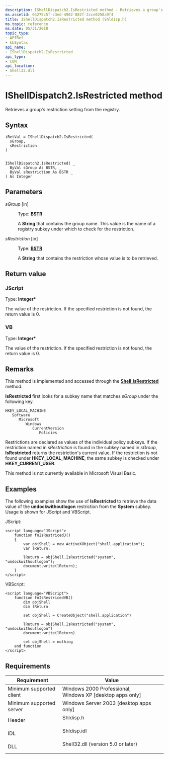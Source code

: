 ```yaml
---
description: IShellDispatch2.IsRestricted method - Retrieves a group's restriction setting from the registry.
ms.assetid: 04275c5f-c3ed-4962-882f-2cce0258a9f4
title: IShellDispatch2.IsRestricted method (Shldisp.h)
ms.topic: reference
ms.date: 05/31/2018
topic_type: 
- APIRef
- kbSyntax
api_name: 
- IShellDispatch2.IsRestricted
api_type: 
- COM
api_location: 
- Shell32.dll
---
```


# IShellDispatch2.IsRestricted method

Retrieves a group's restriction setting from the registry.

## Syntax


```JScript
iRetVal = IShellDispatch2.IsRestricted(
  sGroup,
  sRestriction
)
```


```VB

IShellDispatch2.IsRestricted( _
  ByVal sGroup As BSTR, _
  ByVal sRestriction As BSTR _
) As Integer
```





## Parameters

<dl> <dt>

*sGroup* \[in\]
</dt> <dd>

Type: **[**BSTR**](/previous-versions/windows/desktop/automat/bstr)**

A **String** that contains the group name. This value is the name of a registry subkey under which to check for the restriction.

</dd> <dt>

*sRestriction* \[in\]
</dt> <dd>

Type: **[**BSTR**](/previous-versions/windows/desktop/automat/bstr)**

A **String** that contains the restriction whose value is to be retrieved.

</dd> </dl>

## Return value

### JScript

Type: **Integer\***

The value of the restriction. If the specified restriction is not found, the return value is 0.

### VB

Type: **Integer\***

The value of the restriction. If the specified restriction is not found, the return value is 0.

## Remarks

This method is implemented and accessed through the [**Shell.IsRestricted**](./shell-isrestricted.md) method.

**IsRestricted** first looks for a subkey name that matches *sGroup* under the following key.

```
HKEY_LOCAL_MACHINE
   Software
      Microsoft
         Windows
            CurrentVersion
               Policies
```

Restrictions are declared as values of the individual policy subkeys. If the restriction named in *sRestriction* is found in the subkey named in *sGroup*, **IsRestricted** returns the restriction's current value. If the restriction is not found under **HKEY\_LOCAL\_MACHINE**, the same subkey is checked under **HKEY\_CURRENT\_USER**.

This method is not currently available in Microsoft Visual Basic.

## Examples

The following examples show the use of **IsRestricted** to retrieve the data value of the **undockwithoutlogon** restriction from the **System** subkey. Usage is shown for JScript and VBScript.

JScript:


```JScript
<script language="JScript">
    function fnIsRestricedJ()
    {
        var objShell = new ActiveXObject("shell.application");
        var lReturn;
        
        lReturn = objShell.IsRestricted("system", "undockwithoutlogon");
        document.write(lReturn);
    }
</script>
```



VBScript:


```VB
<script language="VBScript">
    function fnIsRestricedVB()
        dim objShell
        dim lReturn

        set objShell = CreateObject("shell.application")

        lReturn = objShell.IsRestricted("system", "undockwithoutlogon")
        document.write(lReturn)

        set objShell = nothing
    end function
</script>
```



## Requirements



| Requirement | Value |
|-------------------------------------|---------------------------------------------------------------------------------------------------------------|
| Minimum supported client<br/> | Windows 2000 Professional, Windows XP \[desktop apps only\]<br/>                                        |
| Minimum supported server<br/> | Windows Server 2003 \[desktop apps only\]<br/>                                                          |
| Header<br/>                   | <dl> <dt>Shldisp.h</dt> </dl>                          |
| IDL<br/>                      | <dl> <dt>Shldisp.idl</dt> </dl>                        |
| DLL<br/>                      | <dl> <dt>Shell32.dll (version 5.0 or later)</dt> </dl> |



 

 

